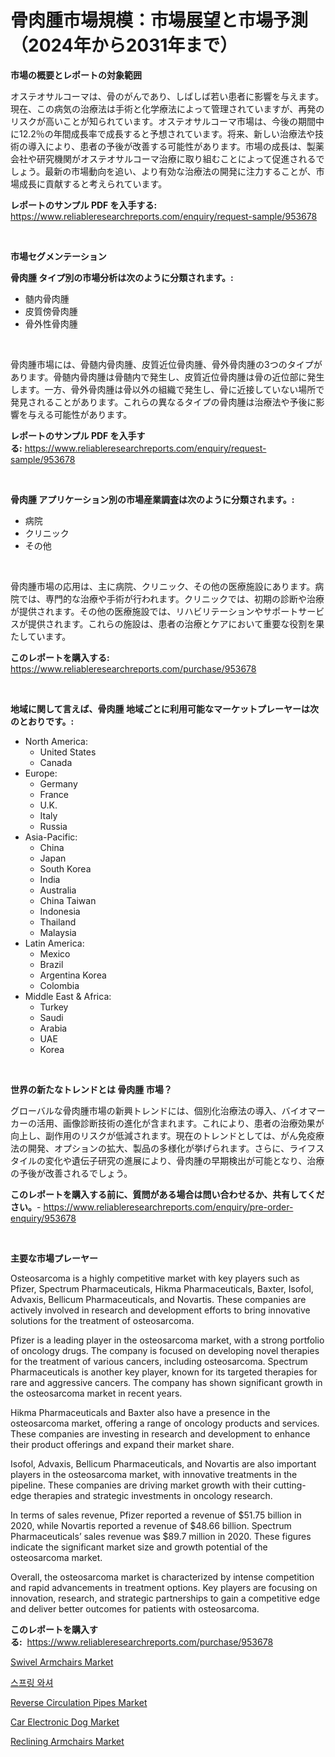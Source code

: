 <p><h1>骨肉腫市場規模：市場展望と市場予測（2024年から2031年まで）</h1></p><p><strong>市場の概要とレポートの対象範囲</strong></p>
<p><p>オステオサルコーマは、骨のがんであり、しばしば若い患者に影響を与えます。現在、この病気の治療法は手術と化学療法によって管理されていますが、再発のリスクが高いことが知られています。オステオサルコーマ市場は、今後の期間中に12.2％の年間成長率で成長すると予想されています。将来、新しい治療法や技術の導入により、患者の予後が改善する可能性があります。市場の成長は、製薬会社や研究機関がオステオサルコーマ治療に取り組むことによって促進されるでしょう。最新の市場動向を追い、より有効な治療法の開発に注力することが、市場成長に貢献すると考えられています。</p></p>
<p><strong>レポートのサンプル PDF を入手する:</strong> <a href="https://www.reliableresearchreports.com/enquiry/request-sample/953678">https://www.reliableresearchreports.com/enquiry/request-sample/953678</a></p>
<p>&nbsp;</p>
<p><strong>市場セグメンテーション</strong></p>
<p><strong>骨肉腫 タイプ別の市場分析は次のように分類されます。:</strong></p>
<p><ul><li>髄内骨肉腫</li><li>皮質傍骨肉腫</li><li>骨外性骨肉腫</li></ul></p>
<p>&nbsp;</p>
<p><p>骨肉腫市場には、骨髄内骨肉腫、皮質近位骨肉腫、骨外骨肉腫の3つのタイプがあります。骨髄内骨肉腫は骨髄内で発生し、皮質近位骨肉腫は骨の近位部に発生します。一方、骨外骨肉腫は骨以外の組織で発生し、骨に近接していない場所で発見されることがあります。これらの異なるタイプの骨肉腫は治療法や予後に影響を与える可能性があります。</p></p>
<p><strong>レポートのサンプル PDF を入手する:</strong>&nbsp;<a href="https://www.reliableresearchreports.com/enquiry/request-sample/953678">https://www.reliableresearchreports.com/enquiry/request-sample/953678</a></p>
<p>&nbsp;</p>
<p><strong> 骨肉腫 アプリケーション別の市場産業調査は次のように分類されます。:</strong></p>
<p><ul><li>病院</li><li>クリニック</li><li>その他</li></ul></p>
<p>&nbsp;</p>
<p><p>骨肉腫市場の応用は、主に病院、クリニック、その他の医療施設にあります。病院では、専門的な治療や手術が行われます。クリニックでは、初期の診断や治療が提供されます。その他の医療施設では、リハビリテーションやサポートサービスが提供されます。これらの施設は、患者の治療とケアにおいて重要な役割を果たしています。</p></p>
<p><strong>このレポートを購入する:</strong>&nbsp; <a href="https://www.reliableresearchreports.com/purchase/953678">https://www.reliableresearchreports.com/purchase/953678</a></p>
<p>&nbsp;</p>
<p><strong>地域に関して言えば、骨肉腫 地域ごとに利用可能なマーケットプレーヤーは次のとおりです。:</strong></p>
<p><ul>
    <li>
        North America:
        <ul>
            <li>United States</li>
            <li>Canada</li>
        </ul>
    </li>
    <li>
        Europe:
        <ul>
            <li>Germany</li>
            <li>France</li>
            <li>U.K.</li>
            <li>Italy</li>
            <li>Russia</li>
        </ul>
    </li>
    <li>
        Asia-Pacific:
        <ul>
            <li>China</li>
            <li>Japan</li>
            <li>South Korea</li>
            <li>India</li>
            <li>Australia</li>
            <li>China Taiwan</li>
            <li>Indonesia</li>
            <li>Thailand</li>
            <li>Malaysia</li>
        </ul>
    </li>
    <li>
        Latin America:
        <ul>
            <li>Mexico</li>
            <li>Brazil</li>
            <li>Argentina Korea</li>
            <li>Colombia</li>
        </ul>
    </li>
    <li>
        Middle East & Africa:
        <ul>
            <li>Turkey</li>
            <li>Saudi</li>
            <li>Arabia</li>
            <li>UAE</li>
            <li>Korea</li>
        </ul>
    </li>
    </ul></p>
<p>&nbsp;</p>
<p><strong>世界の新たなトレンドとは 骨肉腫 市場？</strong></p>
<p><p>グローバルな骨肉腫市場の新興トレンドには、個別化治療法の導入、バイオマーカーの活用、画像診断技術の進化が含まれます。これにより、患者の治療効果が向上し、副作用のリスクが低減されます。現在のトレンドとしては、がん免疫療法の開発、オプションの拡大、製品の多様化が挙げられます。さらに、ライフスタイルの変化や遺伝子研究の進展により、骨肉腫の早期検出が可能となり、治療の予後が改善されるでしょう。</p></p>
<p><strong>このレポートを購入する前に、質問がある場合は問い合わせるか、共有してください。</strong>- <a href="https://www.reliableresearchreports.com/enquiry/pre-order-enquiry/953678">https://www.reliableresearchreports.com/enquiry/pre-order-enquiry/953678</a></p>
<p>&nbsp;</p>
<p><strong>主要な市場プレーヤー</strong></p>
<p><p>Osteosarcoma is a highly competitive market with key players such as Pfizer, Spectrum Pharmaceuticals, Hikma Pharmaceuticals, Baxter, Isofol, Advaxis, Bellicum Pharmaceuticals, and Novartis. These companies are actively involved in research and development efforts to bring innovative solutions for the treatment of osteosarcoma.</p><p>Pfizer is a leading player in the osteosarcoma market, with a strong portfolio of oncology drugs. The company is focused on developing novel therapies for the treatment of various cancers, including osteosarcoma. Spectrum Pharmaceuticals is another key player, known for its targeted therapies for rare and aggressive cancers. The company has shown significant growth in the osteosarcoma market in recent years.</p><p>Hikma Pharmaceuticals and Baxter also have a presence in the osteosarcoma market, offering a range of oncology products and services. These companies are investing in research and development to enhance their product offerings and expand their market share.</p><p>Isofol, Advaxis, Bellicum Pharmaceuticals, and Novartis are also important players in the osteosarcoma market, with innovative treatments in the pipeline. These companies are driving market growth with their cutting-edge therapies and strategic investments in oncology research.</p><p>In terms of sales revenue, Pfizer reported a revenue of $51.75 billion in 2020, while Novartis reported a revenue of $48.66 billion. Spectrum Pharmaceuticals’ sales revenue was $89.7 million in 2020. These figures indicate the significant market size and growth potential of the osteosarcoma market.</p><p>Overall, the osteosarcoma market is characterized by intense competition and rapid advancements in treatment options. Key players are focusing on innovation, research, and strategic partnerships to gain a competitive edge and deliver better outcomes for patients with osteosarcoma.</p></p>
<p><strong>このレポートを購入する:</strong>&nbsp;&nbsp;<a href="https://www.reliableresearchreports.com/purchase/953678">https://www.reliableresearchreports.com/purchase/953678</a></p>
<p><p><a href="https://view.publitas.com/reportprime-1/swivel-armchairs-market-insights-market-players-and-forecast-till-2031/">Swivel Armchairs Market</a></p><p><a href="https://medium.com/@ihrwupjwoda2503/%EC%8A%A4%ED%94%84%EB%A7%81-%EC%9B%8C%EC%85%94-%EC%8B%9C%EC%9E%A5-%EC%A1%B0%EC%82%AC-%EB%B3%B4%EA%B3%A0%EC%84%9C-%EA%B7%B8-%EC%97%AD%EC%82%AC%EC%99%80-2031%EB%85%84%EA%B9%8C%EC%A7%80%EC%9D%98-%EC%98%88%EC%B8%A1-8bb089523bb3">스프링 와셔</a></p><p><a href="https://fuschia-pecorino-a6d.notion.site/Reverse-Circulation-Pipes-Market-Size-2024-2031-Global-Industrial-Analysis-Key-Geographical-Regio-a61c59eca47a49eb82b47db3ec0aef7f">Reverse Circulation Pipes Market</a></p><p><a href="https://changeable-paste-463.notion.site/Car-Electronic-Dog-Market-Analysis-Examines-its-Scope-on-Growth-Opportunities-and-Forecasted-Trends-8158057341ba4f6295e36897e29c16be">Car Electronic Dog Market</a></p><p><a href="https://view.publitas.com/reportprime-1/reclining-armchairs-market-size-growing-and-forecasted-for-period-from-2024-2031-and-provides-complete-market-analysis-of-this-market/">Reclining Armchairs Market</a></p></p>